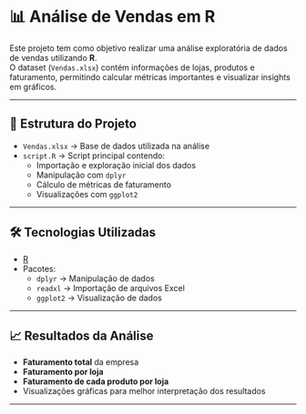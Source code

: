 # 📊 Análise de Vendas em R

Este projeto tem como objetivo realizar uma análise exploratória de dados de vendas utilizando **R**.  
O dataset (`Vendas.xlsx`) contém informações de lojas, produtos e faturamento, permitindo calcular métricas importantes e visualizar insights em gráficos.

---

## 📂 Estrutura do Projeto
- `Vendas.xlsx` → Base de dados utilizada na análise  
- `script.R` → Script principal contendo:
  - Importação e exploração inicial dos dados
  - Manipulação com `dplyr`
  - Cálculo de métricas de faturamento
  - Visualizações com `ggplot2`

---

## 🛠️ Tecnologias Utilizadas
- [R](https://www.r-project.org/)  
- Pacotes:
  - `dplyr` → Manipulação de dados
  - `readxl` → Importação de arquivos Excel
  - `ggplot2` → Visualização de dados

---

## 📈 Resultados da Análise
- **Faturamento total** da empresa  
- **Faturamento por loja**  
- **Faturamento de cada produto por loja**  
- Visualizações gráficas para melhor interpretação dos resultados

---
